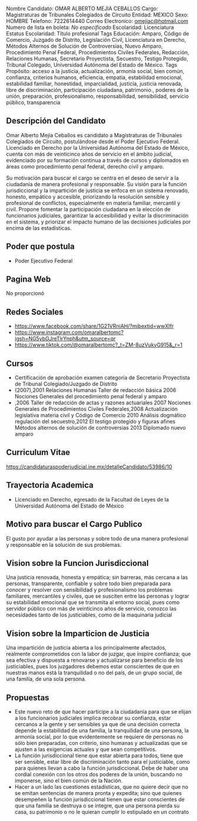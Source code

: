 Nombre Candidato: OMAR ALBERTO MEJIA CEBALLOS
Cargo: Magistraturas de Tribunales Colegiados de Circuito
Entidad: MEXICO
Sexo: HOMBRE
Telefono: 7222614440
Correo Electronico: omejiac@hotmail.com
Numero de lista en boleta: *No especificado*
Escolaridad: Licenciatura
Estatus Escolaridad: Título profesional
Tags Educación: Amparo, Código de Comercio, Juzgado de Distrito, Legislación Civil, Licenciatura en Derecho, Métodos Alternos de Solución de Controversias, Nuevo Amparo, Procedimiento Penal Federal, Procedimientos Civiles Federales, Redacción, Relaciones Humanas, Secretario Proyectista, Secuestro, Testigo Protegido, Tribunal Colegado, Universidad Autónoma del Estado de México.
Tags Propósito: acceso a la justicia, actualización, armonía social, bien común, confianza, criterios humanos, eficiencia, empatía, estabilidad emocional, estabilidad familiar, honestidad, imparcialidad, justicia, justicia renovada, libre de discriminación, participación ciudadana, patrimonio., poderes de la unión, preparación, profesionalismo, responsabilidad, sensibilidad, servicio público, transparencia


## Descripción del Candidato 

Omar Alberto Mejía Ceballos es candidato a Magistraturas de Tribunales Colegiados de Circuito, postulándose desde el Poder Ejecutivo Federal. Licenciado en Derecho por la Universidad Autónoma del Estado de México, cuenta con más de veinticinco años de servicio en el ámbito judicial, evidenciado por su formación continua a través de cursos y diplomados en áreas como procedimiento penal federal, derecho civil y amparo.

Su motivación para buscar el cargo se centra en el deseo de servir a la ciudadanía de manera profesional y responsable. Su visión para la función jurisdiccional y la impartición de justicia se enfoca en un sistema renovado, honesto, empático y accesible, priorizando la resolución sensible y profesional de conflictos, especialmente en materia familiar, mercantil y civil. Propone fomentar la participación ciudadana en la elección de funcionarios judiciales, garantizar la accesibilidad y evitar la discriminación en el sistema, y priorizar el impacto humano de las decisiones judiciales por encima de las estadísticas.


## Poder que postula

- Poder Ejecutivo Federal


## Pagina Web

No proporcionó


## Redes Sociales

- https://www.facebook.com/share/1G21VRniAH/?mibextid=wwXIfr
- https://www.instagram.com/omaralbertomc?igsh=NG5ybGJreTlrYnph&utm_source=qr
- https://www.tiktok.com/@omaralbertomc?_t=ZM-8uzVukvG915&_r=1


## Cursos

- Certificación de aprobación examen categoría de Secretario Proyectista de Tribunal Colegiado/Juzgado de Distrito
- (2007),2001 Relaciones Humanas Taller de redacción básica 2006 Nociones Generales del procedimiento penal federal y amparo
- ,2006 Taller de redacción de actas y razones actuariales 2007 Nociones Generales de Procedimientos Civiles Federales,2008 Actualización legislativa materia civil y Código de Comercio 2010 Análisis dogmático regulación del secuestro,2012 El testigo protegido y figuras afines Métodos alternos de solución de controversias 2013 Diplomado nuevo amparo


## Curriculum Vitae

https://candidaturaspoderjudicial.ine.mx/detalleCandidato/53986/10


## Trayectoria Academica

- Licenciado en Derecho, egresado de la Facultad de Leyes de la Universidad Autónoma del Estado de México


## Motivo para buscar el Cargo Publico

El gusto por ayudar a las personas y sobre todo de una manera profesional y responsable en la solución de sus problemas.


## Vision sobre la Funcion Jurisdiccional

Una justicia renovada, honesta y empática; sin barreras, más cercana a las personas, transparente, confiable y sobre todo bien preparada para conocer y resolver con sensibilidad y profesionalismo los problemas familiares, mercantiles y civiles, que se susciten entre las personas y lograr su estabilidad emocional que se transmita al entorno social, pues como servidor público con más de veinticinco años de servicio, conozco las necesidades tanto de los justiciables, como de la maquinaria judicial


## Vision sobre la Imparticion de Justicia

Una impartición de justicia abierta a los principalmente afectados, realmente comprometidos con la labor de juzgar, que inspire confianza; que sea efectiva y dispuesta a renovarse y actualizarse para beneficio de los justiciables, pues los juzgadores debemos estar conscientes de que en nuestras manos está la tranquilidad o no del país, de un grupo social, de una familia, de una sola persona.


## Propuestas

- Este nuevo reto de que hacer partícipe a la ciudadanía para que se elijan a los funcionarios judiciales implica recobrar su confianza, estar cercanos a la gente y ser sensibles ya que de una decisión correcta depende la estabilidad de una familia, la tranquilidad de una persona, la armonía social, por lo que evidentemente se requiere de personas no sólo bien preparadas, con criterio, sino humanas y actualizadas que se ajusten a las exigencias actuales y que sean competitivos.
- La función jurisdiccional tiene que estar abierta para todos, tiene que ser sensible, estar libre de discriminación tanto para el justiciable, como para quienes llevan a cabo la función jurisdiccional. Debe de haber una cordial conexión con los otros dos poderes de la unión, buscando no imponerse, sino el bien común de la Nación.
- Hacer a un lado las cuestiones estadísticas, que no quiere decir que no se emitan sentencias de manera pronta y expedita; sino que quienes desempeñen la función jurisdiccional tienen que estar conscientes de que una familia se destruya o se integre, que una persona pierda su casa, su patrimonio o no le quieran cumplir lo estipulado en un contrato

